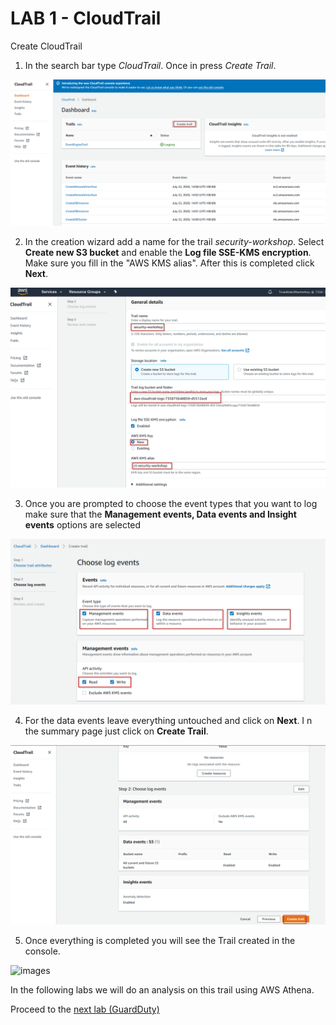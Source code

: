 # LAB 1 - CloudTrail

Create CloudTrail

1)  In the search bar type *CloudTrail*. Once in press *Create Trail*.

![images](images/90c96813e2f7a78296fcf01ccb2b3c34.png)

2)  In the creation wizard add a name for the trail *security-workshop*. Select __Create new S3 bucket__ and enable the __Log file SSE-KMS encryption__. Make sure you fill in the "AWS KMS alias". After this is completed click __Next__.

![images](images/eba0da290a89dde21a74a1d5b6484e99.png)

3)  Once you are prompted to choose the event types that you want to log make sure that the **Management events, Data events and Insight events** options are selected

![images](images/cd20ec8003eec7c5196200f24c5f6cab.png)

4) For the data events leave everything untouched and click on __Next__. I n the summary page just click on __Create Trail__.

![images](images/955ed0bb3071018e5bbbaa9a6d68f7bb.png)

5) Once everything is completed you will see the Trail created in the console.

![images](images/console)

In the following labs we will do an analysis on this trail using AWS Athena.


Proceed to the [next lab (GuardDuty)](../02-GuardDuty-Lab/README.md)

